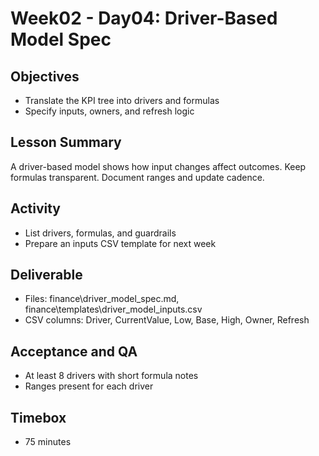 # Week02 - Day04: Driver-Based Model Spec

## Objectives
- Translate the KPI tree into drivers and formulas
- Specify inputs, owners, and refresh logic

## Lesson Summary
A driver-based model shows how input changes affect outcomes. Keep formulas transparent. Document ranges and update cadence.

## Activity
- List drivers, formulas, and guardrails
- Prepare an inputs CSV template for next week

## Deliverable
- Files: finance\driver_model_spec.md, finance\templates\driver_model_inputs.csv
- CSV columns: Driver, CurrentValue, Low, Base, High, Owner, Refresh

## Acceptance and QA
- At least 8 drivers with short formula notes
- Ranges present for each driver

## Timebox
- 75 minutes
